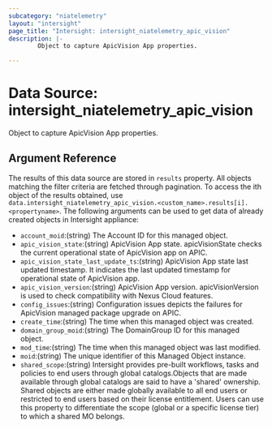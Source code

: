 ```yaml
---
subcategory: "niatelemetry"
layout: "intersight"
page_title: "Intersight: intersight_niatelemetry_apic_vision"
description: |-
        Object to capture ApicVision App properties.

---
```


# Data Source: intersight_niatelemetry_apic_vision
Object to capture ApicVision App properties.
## Argument Reference
The results of this data source are stored in `results` property.
All objects matching the filter criteria are fetched through pagination.
To access the ith object of the results obtained, use `data.intersight_niatelemetry_apic_vision.<custom_name>.results[i].<propertyname>`.
The following arguments can be used to get data of already created objects in Intersight appliance:
* `account_moid`:(string) The Account ID for this managed object. 
* `apic_vision_state`:(string) ApicVision App state. apicVisionState checks the current operational state of ApicVision app on APIC. 
* `apic_vision_state_last_update_ts`:(string) ApicVision App state last updated timestamp. It indicates the last updated timestamp for operational state of ApicVision app. 
* `apic_vision_version`:(string) ApicVision App version. apicVisionVersion is used to check compatibility with Nexus Cloud features. 
* `config_issues`:(string) Configuration issues depicts the failures for ApicVision managed package upgrade on APIC. 
* `create_time`:(string) The time when this managed object was created. 
* `domain_group_moid`:(string) The DomainGroup ID for this managed object. 
* `mod_time`:(string) The time when this managed object was last modified. 
* `moid`:(string) The unique identifier of this Managed Object instance. 
* `shared_scope`:(string) Intersight provides pre-built workflows, tasks and policies to end users through global catalogs.Objects that are made available through global catalogs are said to have a 'shared' ownership. Shared objects are either made globally available to all end users or restricted to end users based on their license entitlement. Users can use this property to differentiate the scope (global or a specific license tier) to which a shared MO belongs. 
 
